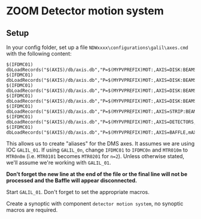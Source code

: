 # ZOOM Detector motion system

## Setup

In your config folder, set up a file `NDWxxxx\configurations\galil\axes.cmd` with the following content:

```
$(IFDMC01) dbLoadRecords("$(AXIS)/db/axis.db","P=$(MYPVPREFIX)MOT:,AXIS=DISK:BEAMSTOP1:X,mAXIS=MTR0101")
$(IFDMC01) dbLoadRecords("$(AXIS)/db/axis.db","P=$(MYPVPREFIX)MOT:,AXIS=DISK:BEAMSTOP1:Y,mAXIS=MTR0102")
$(IFDMC01) dbLoadRecords("$(AXIS)/db/axis.db","P=$(MYPVPREFIX)MOT:,AXIS=DISK:BEAMSTOP2:X,mAXIS=MTR0103")
$(IFDMC01) dbLoadRecords("$(AXIS)/db/axis.db","P=$(MYPVPREFIX)MOT:,AXIS=DISK:BEAMSTOP2:Y,mAXIS=MTR0104")
$(IFDMC01) dbLoadRecords("$(AXIS)/db/axis.db","P=$(MYPVPREFIX)MOT:,AXIS=STRIP:BEAMSTOP,mAXIS=MTR0105")
$(IFDMC01) dbLoadRecords("$(AXIS)/db/axis.db","P=$(MYPVPREFIX)MOT:,AXIS=DETECTORS,mAXIS=MTR0106")
$(IFDMC01) dbLoadRecords("$(AXIS)/db/axis.db","P=$(MYPVPREFIX)MOT:,AXIS=BAFFLE,mAXIS=MTR0107")
```

This allows us to create "aliases" for the DMS axes. It assumes we are using IOC `GALIL_01`. If using `GALIL_0n`, change `IFDMC01` to `IFDMC0n` and `MTR010m` to `MTR0n0m` (i.e. `MTR0101` becomes `MTR0201` for `n=2`). Unless otherwise stated, we'll assume we're working with `GALIL_01`.

**Don't forget the new line at the end of the file or the final line will not be processed and the Baffle will appear disconnected.**

Start `GALIL_01`. Don't forget to set the appropriate macros.

Create a synoptic with component `detector motion system`, no synoptic macros are required.